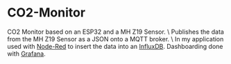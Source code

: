 # CO2-Monitor
CO2 Monitor based on an ESP32 and a MH Z19 Sensor. \\
Publishes the data from the MH Z19 Sensor as a JSON onto a MQTT broker. \\
In my application used with [Node-Red](https://nodered.org/) to insert the data into an [InfluxDB](https://www.influxdata.com/).
Dashboarding done with [Grafana](https://grafana.com/).
